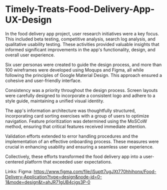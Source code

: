 # Timely-Treats-Food-Delivery-App-UX-Design

In the food delivery app project, user research initiatives were a key focus. This included beta testing, competitive analysis, search log analysis, and qualitative usability testing. These activities provided valuable insights that informed significant improvements in the app's functionality, design, and overall user experience.

Six user personas were created to guide the design process, and more than 100 wireframes were developed using Moqups and Figma, all while following the principles of Google Material Design. This approach ensured a cohesive and user-friendly interface.

Consistency was a priority throughout the design process. Screen layouts were carefully designed to incorporate a consistent logo and adhere to a style guide, maintaining a unified visual identity.

The app's information architecture was thoughtfully structured, incorporating card sorting exercises with a group of users to optimize navigation. Feature prioritization was determined using the MoSCoW method, ensuring that critical features received immediate attention.

Validation efforts extended to error handling procedures and the implementation of an effective onboarding process. These measures were crucial in enhancing usability and ensuring a seamless user experience.

Collectively, these efforts transformed the food delivery app into a user-centered platform that exceeded user expectations.

Links:
Figma: https://www.figma.com/file/iSuptt7ugJXt770hhihonx/Food-Delivery-Application?type=design&node-id=0-1&mode=design&t=ahJR71gUB4cjgs3P-0

